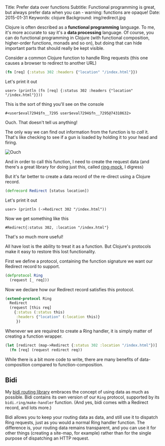 Title: Prefer data over functions
Subtitle: Functional programming is great, but always prefer data when you can - warning: functions are opaque!
Date: 2015-01-31
Keywords: clojure
Background: img/redirect.jpg

Clojure is often described as a __functional programming__ language. To me,
it's more accurate to say it's a __data processing__ language. Of course,
you can do functional programming in Clojure (with functional
composition, higher-order functions, monads and so on), but doing that can hide important parts that should really be kept visible.

Consider a common Clojure function to handle Ring requests (this
one causes a browser to redirect to another URL)

```clojure
(fn [req] {:status 302 :headers {"location" "/index.html"}})
```

Let's print it out

```clojure-repl
user> (println (fn [req] {:status 302 :headers {"location" "/index.html"}}))
```

This is the sort of thing you'll see on the console

```clojure-repl
#<user$eval7294$fn__7295 user$eval7294$fn__7295@74310632>
```

Ouch. That doesn't tell us anything!

The only way we can find out information from the function is to _call_
it. That's like checking to see if a gun is loaded by holding it to your
head and firing.

![Ouch](img/gun.jpg)

And in order to call this function, I need to create the request data (and there's a great library for doing just this, called [ring-mock](https://github.com/weavejester/ring-mock), I digress)

But it's far better to create a data record of the re-direct using
a Clojure record.

```clojure
(defrecord Redirect [status location])
```

Let's print it out

```clojure-repl
user> (println (->Redirect 302 "/index.html"))
```

Now we get something like this

```
#Redirect{:status 302, :location "/index.html"}
```

That's _so_ much more useful!

All have lost is the ability to treat it as a function. But Clojure's
protocols make it easy to restore this lost functionality.

First we define a protocol, containing the function signature we want
our Redirect record to support.

```clojure
(defprotocol Ring
  (request [_ req]))
```

Now we declare how our Redirect record satisfies this protocol.

```clojure
(extend-protocol Ring
  Redirect
  (request [this req]
    {:status (:status this)
     :headers {"location" (:location this)}
     })
```

Whenever we are required to create a Ring handler, it is simply matter
of creating a function wrapper.

```clojure
(let [redirect (map->Redirect {:status 302 :location "/index.html"})]
  (fn [req] (request redirect req))
```

While there is a bit more code to write, there are many benefits of
data-composition compared to function-composition.

## Bidi

My [bidi routing library](https://github.com/juxt/bidi) embraces the concept
of using data as much as possible. Bidi contains its own version of our
`Ring` protocol, supported by its `bidi.ring/make-handler` function. (And
yes, bidi comes with a Redirect record, and lots more.)

Bidi allows you to keep your routing data as data, and still use it to
dispatch Ring requests, just as you would a normal Ring handler
function. The difference is, your routing data remains transparent, and
you can use it for other things (creating a site-map, for example)
rather than for the single purpose of dispatching an HTTP request.
